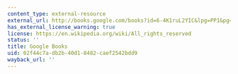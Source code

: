 ```yaml
---
content_type: external-resource
external_url: http://books.google.com/books?id=6-4K1ruL2YIC&lpg=PP1&pg=PA58#v=onepage&q&f=false
has_external_license_warning: true
license: https://en.wikipedia.org/wiki/All_rights_reserved
status: ''
title: Google Books
uid: 02f44c7a-db2b-40d1-8482-caef2542bdd9
wayback_url: ''
---
```

